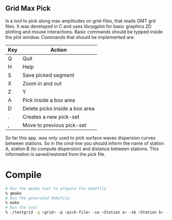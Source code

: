 Grid Max Pick
-------------

Is a tool to pick along max amplitudes on grid-files, that reads GMT grd files. It was developed in C and uses libcpgplot for basic graphics 2D plotting and mouse interactions. Basic commands should be typped inside the plot window. Commands that should be implemented are:

| Key | Action |
|-----|--------|
| Q   | Quit   |
| H   | Help   |
| S   | Save picked segment |
| X   | Zoom in and out     |
| Z|Y | Pick a single frequency |
| A   | Pick inside a box area  |
| D   | Delete picks inside a box area |
| .   | Creates a new pick-set  |
| ,   | Move to previous pick-set |

So far this app. was only used to pick surface waves dispersion curves between stations. So in the cmd-line you should inform the name of station A, station B (to compute dispersion) and distance between stations. This information is saved/restored from the pick file.

Compile
=======

```bash
# Run the qmake tool to prepare the makefile
% qmake
# Run the generated Makefile
% make
# Run the tool
% ./testgrid -g <grid> -p <pick-file> -sa <Station a> -sb <Station b> -d <Distance>
```
